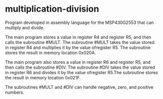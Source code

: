 # multiplication-division
Program developed in assembly language for the MSP430G2553 that can multiply and divide.

The main program stores a value in register R4 and register R5, and then calls the subroutine #MULT. The subroutine #MULT takes  the  value  stored  in register R4 and multiplies it by the value ofregister R5. The subroutine stores the result in memory location 0x020A.

The main program also stores a value in register R6 and register R5, and then calls the subroutine #DIV. The subroutine #DIV takes the value stored in register R6 and divides it by the value ofregister R5.The subroutine stores the result in memory location 0x021F.

The subroutines #MULT and #DIV can handle negative, zero, and positive numbers.
